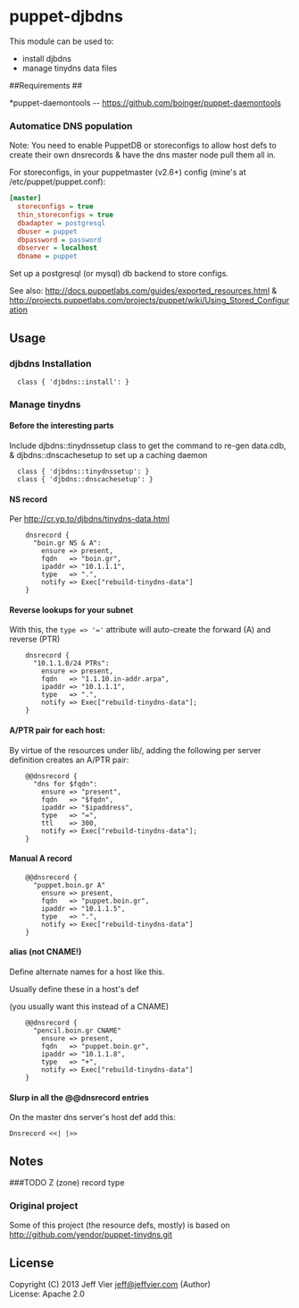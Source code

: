 puppet-djbdns
================

This module can be used to:
* install djbdns
* manage tinydns data files

##Requirements ##

*puppet-daemontools -- https://github.com/boinger/puppet-daemontools

### Automatice DNS population ###

Note: You need to enable PuppetDB or storeconfigs to allow host defs to create their own dnsrecords & have the dns master node pull them all in.

For storeconfigs, in your puppetmaster (v2.6+) config (mine's at /etc/puppet/puppet.conf):
```ini
[master]
  storeconfigs = true
  thin_storeconfigs = true
  dbadapter = postgresql
  dbuser = puppet
  dbpassword = password
  dbserver = localhost
  dbname = puppet
```

Set up a postgresql (or mysql) db backend to store configs.

See also: http://docs.puppetlabs.com/guides/exported_resources.html & http://projects.puppetlabs.com/projects/puppet/wiki/Using_Stored_Configuration

##  Usage ##

### djbdns Installation
```puppet
  class { 'djbdns::install': }
```
### Manage tinydns

#### Before the interesting parts
Include djbdns::tinydnssetup class to get the command to re-gen data.cdb, & djbdns::dnscachesetup to set up a caching daemon

```puppet
  class { 'djbdns::tinydnssetup': }
  class { 'djbdns::dnscachesetup': }
```

#### NS record
Per http://cr.yp.to/djbdns/tinydns-data.html

```puppet
    dnsrecord {
      "boin.gr NS & A":
        ensure => present,
        fqdn   => "boin.gr",
        ipaddr => "10.1.1.1",
        type   => ".",
        notify => Exec["rebuild-tinydns-data"]
    }
```

#### Reverse lookups for your subnet
With this, the `type => '='` attribute will auto-create the forward (A) and reverse (PTR)
```puppet
    dnsrecord {
      "10.1.1.0/24 PTRs":
        ensure => present,
        fqdn   => "1.1.10.in-addr.arpa",
        ipaddr => "10.1.1.1",
        type   => ".",
        notify => Exec["rebuild-tinydns-data"];
    }
```
#### A/PTR pair for each host:
By virtue of the resources under lib/, adding the following per server definition creates an A/PTR pair:
```puppet
    @@dnsrecord {
      "dns for $fqdn":
        ensure => "present",
        fqdn   => "$fqdn",
        ipaddr => "$ipaddress",
        type   => "=",
        ttl    => 300,
        notify => Exec["rebuild-tinydns-data"];
    }
```

#### Manual A record
```puppet
    @@dnsrecord {
      "puppet.boin.gr A"
        ensure => present,
        fqdn   => "puppet.boin.gr",
        ipaddr => "10.1.1.5",
        type   => ".",
        notify => Exec["rebuild-tinydns-data"]
    }
```

#### alias (not CNAME!)
Define alternate names for a host like this.

Usually define these in a host's def

(you usually want this instead of a CNAME)
```puppet
    @@dnsrecord {
      "pencil.boin.gr CNAME"
        ensure => present,
        fqdn   => "puppet.boin.gr",
        ipaddr => "10.1.1.8",
        type   => "+",
        notify => Exec["rebuild-tinydns-data"]
    }
```
#### Slurp in all the @@dnsrecord entries

On the master dns server's host def add this:
```puppet
Dnsrecord <<| |>>
```
    
## Notes
###TODO
Z (zone) record type

### Original project
Some of this project (the resource defs, mostly) is based on http://github.com/yendor/puppet-tinydns.git

## License
 Copyright (C) 2013 Jeff Vier <jeff@jeffvier.com> (Author)<br />
 License: Apache 2.0
